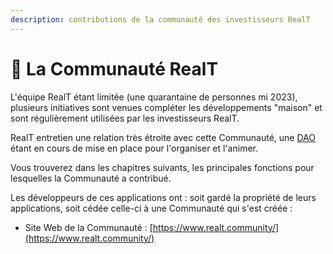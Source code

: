 ```yaml
---
description: contributions de la communauté des investisseurs RealT
---
```


# 🍩 La Communauté RealT

L'équipe RealT étant limitée (une quarantaine de personnes mi 2023), plusieurs initiatives sont venues compléter les développements "maison" et sont régulièrement utilisées par les investisseurs RealT.

RealT entretien une relation très étroite avec cette Communauté, une [DAO](../defi-realt/la-dao-et-son-reg.md) étant en cours de mise en place pour l'organiser et l'animer.

Vous trouverez dans les chapitres suivants, les principales fonctions pour lesquelles la Communauté a contribué.

Les développeurs de ces applications ont : soit gardé la propriété de leurs applications, soit cédée celle-ci à une Communauté qui s'est créée :&#x20;

* Site Web de la Communauté : [https://www.realt.community/](https://www.realt.community/)





